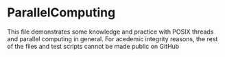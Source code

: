 # ParallelComputing
This file demonstrates some knowledge and practice with POSIX threads and parallel computing in general.  For acedemic integrity reasons, the rest of the files and test scripts cannot be made public on GitHub
